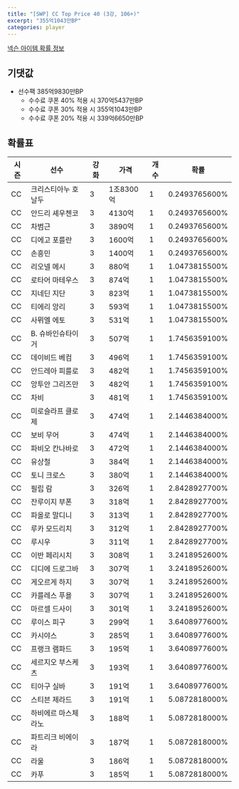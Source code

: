 ```yaml
---
title: "[SWP] CC Top Price 40 (3강, 106+)"
excerpt: "355억1043만BP"
categories: player
---
```

[넥슨 아이템 확률 정보](http://iteminfo.nexon.com/probability/fco?sn=7436)

## 기댓값
- 선수팩 385억9830만BP
  - 수수료 쿠폰 40% 적용 시 370억5437만BP
  - 수수료 쿠폰 30% 적용 시 355억1043만BP
  - 수수료 쿠폰 20% 적용 시 339억6650만BP


## 확률표

|시즌|선수|강화|가격|개수|확률|
|---|---|---|---|---|---|
|CC|크리스티아누 호날두|3|1조8300억|1|0.2493765600%|
|CC|안드리 셰우첸코|3|4130억|1|0.2493765600%|
|CC|차범근|3|3890억|1|0.2493765600%|
|CC|디에고 포를란|3|1600억|1|0.2493765600%|
|CC|손흥민|3|1400억|1|0.2493765600%|
|CC|리오넬 메시|3|880억|1|1.0473815500%|
|CC|로타어 마테우스|3|874억|1|1.0473815500%|
|CC|지네딘 지단|3|823억|1|1.0473815500%|
|CC|티에리 앙리|3|593억|1|1.0473815500%|
|CC|사뮈엘 에토|3|531억|1|1.0473815500%|
|CC|B. 슈바인슈타이거|3|507억|1|1.7456359100%|
|CC|데이비드 베컴|3|496억|1|1.7456359100%|
|CC|안드레아 피를로|3|482억|1|1.7456359100%|
|CC|앙투안 그리즈만|3|482억|1|1.7456359100%|
|CC|차비|3|481억|1|1.7456359100%|
|CC|미로슬라프 클로제|3|474억|1|2.1446384000%|
|CC|보비 무어|3|474억|1|2.1446384000%|
|CC|파비오 칸나바로|3|472억|1|2.1446384000%|
|CC|유상철|3|384억|1|2.1446384000%|
|CC|토니 크로스|3|380억|1|2.1446384000%|
|CC|필립 람|3|326억|1|2.8428927700%|
|CC|잔루이지 부폰|3|318억|1|2.8428927700%|
|CC|파올로 말디니|3|313억|1|2.8428927700%|
|CC|루카 모드리치|3|312억|1|2.8428927700%|
|CC|루시우|3|311억|1|2.8428927700%|
|CC|이반 페리시치|3|308억|1|3.2418952600%|
|CC|디디에 드로그바|3|307억|1|3.2418952600%|
|CC|게오르게 하지|3|307억|1|3.2418952600%|
|CC|카를레스 푸욜|3|307억|1|3.2418952600%|
|CC|마르셀 드사이|3|301억|1|3.2418952600%|
|CC|루이스 피구|3|299억|1|3.6408977600%|
|CC|카시야스|3|285억|1|3.6408977600%|
|CC|프랭크 램파드|3|195억|1|3.6408977600%|
|CC|세르지오 부스케츠|3|193억|1|3.6408977600%|
|CC|티아구 실바|3|191억|1|3.6408977600%|
|CC|스티븐 제라드|3|191억|1|5.0872818000%|
|CC|하비에르 마스체라노|3|188억|1|5.0872818000%|
|CC|파트리크 비에이라|3|187억|1|5.0872818000%|
|CC|라울|3|186억|1|5.0872818000%|
|CC|카푸|3|185억|1|5.0872818000%|
